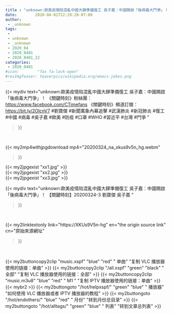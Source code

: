 ```yaml
---
title : "unknown:歐美疫情陷混亂中國大肆準備復工 吳子嘉：中國開啟「後病毒大鬥爭」！ 【關鍵時刻】20200324-3 劉寶傑 吳子嘉 "
date:        2020-04-01T22:20:28-07:00
author:
 - _unknown
tags:
 - 
 - unknown
 - _unknown
 - 2020_04
 - 2020_0401
 - 2020_0401_22
categories:
 - 2020_0401
#icon:        "fas fa-lock-open"
#resImgTeaser: teaserpics/wikipedia.org/emacs-jokes.png
---
```







{{< mydiv text="unknown:歐美疫情陷混亂中國大肆準備復工 吳子嘉：中國開啟「後病毒大鬥爭」！  《關鍵時刻》粉絲團：https://www.facebook.com/CTimefans 《關鍵時刻》頻道訂閱：https://bit.ly/2OlcnV7  #劉寶傑 #新聞萬象內幕追擊 #武漢肺炎 #新冠肺炎 #復工 #中國 #病毒 #吳子嘉 #歐美 #防疫 #口罩 #WHO #習近平 #台灣 #鬥爭 "
>}}
<br>


{{< my2mp4withjpgdownload mp4="20200324_na_xkus9v5n_hg.webm"
>}}

{{< my2jpgexist "xx1.jpg" >}}<br>
{{< my2jpgexist "xx2.jpg" >}}<br>
{{< my2jpgexist "xx3.jpg" >}}<br>



{{< mydiv text="unknown:歐美疫情陷混亂中國大肆準備復工 吳子嘉：中國開啟「後病毒大鬥爭」！ 【關鍵時刻】20200324-3 劉寶傑 吳子嘉 "
>}}
<br>

{{< my2linktextonly link="https://XKUs9V5n-hg"
en="the origin source link" cn="原始來源網址"
>}}


<br>


{{< my2buttoncopy2clip "music.xspf"        "blue"   "red"    " 单曲"  "复制 VLC 播放器使用的链接：单曲" >}} {{< my2buttoncopy2clip "/all.xspf"         "green"  "black"  " 全部"  "复制 VLC 播放器使用的链接：全部" >}} {{< my2buttoncopy2clip "music.m3u8"        "blue"   "red"    " M1 "    "复制 IPTV 播放器使用的链接：单曲" >}} {{< mybr2 >}} {{< my2buttongoto      "/hot/helpxspf/"    "green"  "blue"   " 播放器" "如何使用 VLC 播放器或者 IPTV 播放器的教程" >}} {{< my2buttongoto      "/hot/endothers/"   "blue"   "red"    " 月份"   "转到月份总目录" >}} {{< my2buttongoto      "/hot/alltags/"     "green"  "blue"   " 列表"   "转到文章总列表" >}} 
